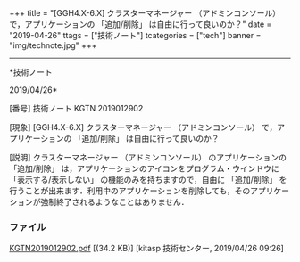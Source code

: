 ﻿+++
title = "[GGH4.X-6.X] クラスターマネージャー （アドミンコンソール） で，アプリケーションの 「追加/削除」 は自由に行って良いのか？"
date = "2019-04-26"
ttags = ["技術ノート"]
tcategories = ["tech"]
banner = "img/technote.jpg"
+++

-----------------------------------------------------------------------------------------------------------------------------

*技術ノート

2019/04/26*


[番号]
技術ノート KGTN 2019012902

[現象]
[GGH4.X-6.X] クラスターマネージャー （アドミンコンソール）
で，アプリケーションの 「追加/削除」 は自由に行って良いのか？

[説明]
クラスターマネージャー （アドミンコンソール） のアプリケーションの
「追加/削除」 は，アプリケーションのアイコンをプログラム・ウインドウに
「表示する/表示しない」 の機能のみを持ちますので，自由に 「追加/削除」
を行うことが出来ます．利用中のアプリケーションを削除しても，そのアプリケーションが強制終了されるようなことはありません．


### ファイル

 
 


[KGTN2019012902.pdf](http://techreport.kitasp.net/attachments/download/4248/KGTN2019012902.pdf)
 [(34.2 KB)] [kitasp 技術センター, 2019/04/26
09:26]


 


 

